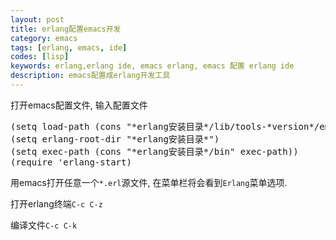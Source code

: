 ```yaml
---
layout: post
title: erlang配置emacs开发
category: emacs
tags: [erlang, emacs, ide]
codes: [lisp]
keywords: erlang,erlang ide, emacs erlang, emacs 配置 erlang ide
description: emacs配置成erlang开发工具
---
```


打开emacs配置文件, 输入配置文件

<pre class="prettyprint linenums lang-lisp">
(setq load-path (cons "*erlang安装目录*/lib/tools-*version*/emacs" load-path))
(setq erlang-root-dir "*erlang安装目录*")
(setq exec-path (cons "*erlang安装目录*/bin" exec-path))
(require 'erlang-start)
</pre>

用emacs打开任意一个`*.erl`源文件, 在菜单栏将会看到`Erlang`菜单选项.

打开erlang终端`C-c C-z`

编译文件`C-c C-k`
